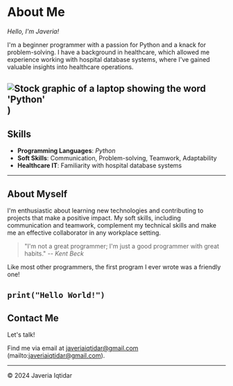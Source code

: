 # About Me

*Hello, I'm Javeria!*

I'm a beginner programmer with a passion for Python and a knack for problem-solving. I have a background in healthcare, which allowed me experience working with hospital database systems, where I've gained valuable insights into healthcare operations.

![Stock graphic of a laptop showing the word 'Python'](https://media.istockphoto.com/id/1218905862/vector/laptop-with-a-code-computer-language-python.jpg?s=612x612&w=0&k=20&c=UWjdcu84QE6rer9qygrY1aegBFCvkVBAUeqq9Qz2gl8=))
---

## Skills

- **Programming Languages**: _Python_
- **Soft Skills**: Communication, Problem-solving, Teamwork, Adaptability
- **Healthcare IT**: Familiarity with hospital database systems

---

## About Myself

I'm enthusiastic about learning new technologies and contributing to projects that make a positive impact. My soft skills, including communication and teamwork, complement my technical skills and make me an effective collaborator in any workplace setting.

> "I'm not a great programmer; I'm just a good programmer with great habits." _-- Kent Beck_

Like most other programmers, the first program I ever wrote was a friendly one!

`print("Hello World!")`
---


## Contact Me

Let's talk!

Find me via email at javeriaiqtidar@gmail.com (mailto:javeriaiqtidar@gmail.com). 

---

&copy; 2024 Javeria Iqtidar
